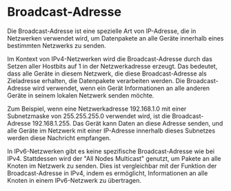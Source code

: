 # Broadcast-Adresse
Die Broadcast-Adresse ist eine spezielle Art von IP-Adresse, die in Netzwerken verwendet wird, um Datenpakete an alle Geräte innerhalb eines bestimmten Netzwerks zu senden.

Im Kontext von IPv4-Netzwerken wird die Broadcast-Adresse durch das Setzen aller Hostbits auf 1 in der Netzwerkadresse erzeugt. Das bedeutet, dass alle Geräte in diesem Netzwerk, die diese Broadcast-Adresse als Zieladresse erhalten, die Datenpakete verarbeiten werden. Die Broadcast-Adresse wird verwendet, wenn ein Gerät Informationen an alle anderen Geräte in seinem lokalen Netzwerk senden möchte.

Zum Beispiel, wenn eine Netzwerkadresse 192.168.1.0 mit einer Subnetzmaske von 255.255.255.0 verwendet wird, ist die Broadcast-Adresse 192.168.1.255. Das Gerät kann Daten an diese Adresse senden, und alle Geräte im Netzwerk mit einer IP-Adresse innerhalb dieses Subnetzes werden diese Nachricht empfangen.

In IPv6-Netzwerken gibt es keine spezifische Broadcast-Adresse wie bei IPv4. Stattdessen wird der "All Nodes Multicast" genutzt, um Pakete an alle Knoten im Netzwerk zu senden. Dies ist vergleichbar mit der Funktion der Broadcast-Adresse in IPv4, indem es ermöglicht, Informationen an alle Knoten in einem IPv6-Netzwerk zu übertragen.